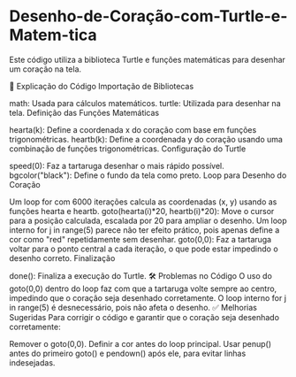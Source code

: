 # Desenho-de-Coração-com-Turtle-e-Matem-tica
Este código utiliza a biblioteca Turtle e funções matemáticas para desenhar um coração na tela.

📜 Explicação do Código
Importação de Bibliotecas

math: Usada para cálculos matemáticos.
turtle: Utilizada para desenhar na tela.
Definição das Funções Matemáticas

hearta(k): Define a coordenada x do coração com base em funções trigonométricas.
heartb(k): Define a coordenada y do coração usando uma combinação de funções trigonométricas.
Configuração do Turtle

speed(0): Faz a tartaruga desenhar o mais rápido possível.
bgcolor("black"): Define o fundo da tela como preto.
Loop para Desenho do Coração

Um loop for com 6000 iterações calcula as coordenadas (x, y) usando as funções hearta e heartb.
goto(hearta(i)*20, heartb(i)*20): Move o cursor para a posição calculada, escalada por 20 para ampliar o desenho.
Um loop interno for j in range(5) parece não ter efeito prático, pois apenas define a cor como "red" repetidamente sem desenhar.
goto(0,0): Faz a tartaruga voltar para o ponto central a cada iteração, o que pode estar impedindo o desenho correto.
Finalização

done(): Finaliza a execução do Turtle.
🛠️ Problemas no Código
O uso do goto(0,0) dentro do loop faz com que a tartaruga volte sempre ao centro, impedindo que o coração seja desenhado corretamente.
O loop interno for j in range(5) é desnecessário, pois não afeta o desenho.
✅ Melhorias Sugeridas
Para corrigir o código e garantir que o coração seja desenhado corretamente:

Remover o goto(0,0).
Definir a cor antes do loop principal.
Usar penup() antes do primeiro goto() e pendown() após ele, para evitar linhas indesejadas.
